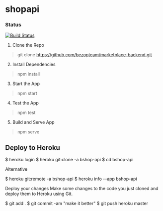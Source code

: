 # shopapi

### Status
[![Build Status](https://travis-ci.org/bezopteam/marketplace-backend.svg?branch=master)](https://travis-ci.org/bezopteam/marketplace-backend)

1. Clone the Repo

> git clone https://github.com/bezopteam/marketplace-backend.git

2. Install Dependencies

> npm install

3. Start the App

> npm start

4. Test the App

> npm test

5. Build and Serve App

> npm serve


## Deploy to Heroku

$ heroku login
$ heroku git:clone -a bshop-api
$ cd bshop-api

Alternative 

$ heroku git:remote -a bshop-api
$ heroku info --app bshop-api

Deploy your changes
Make some changes to the code you just cloned and deploy them to Heroku using Git.

$ git add .
$ git commit -am "make it better"
$ git push heroku master
